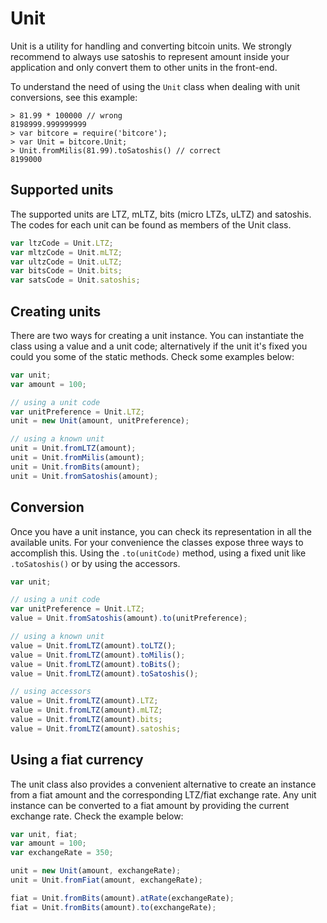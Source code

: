 # Unit
Unit is a utility for handling and converting bitcoin units. We strongly recommend to always use satoshis to represent amount inside your application and only convert them to other units in the front-end.

To understand the need of using the `Unit` class when dealing with unit conversions, see this example:

```
> 81.99 * 100000 // wrong
8198999.999999999
> var bitcore = require('bitcore');
> var Unit = bitcore.Unit;
> Unit.fromMilis(81.99).toSatoshis() // correct
8199000
```

## Supported units
The supported units are LTZ, mLTZ, bits (micro LTZs, uLTZ) and satoshis. The codes for each unit can be found as members of the Unit class.

```javascript
var ltzCode = Unit.LTZ;
var mltzCode = Unit.mLTZ;
var ultzCode = Unit.uLTZ;
var bitsCode = Unit.bits;
var satsCode = Unit.satoshis;
```

## Creating units
There are two ways for creating a unit instance. You can instantiate the class using a value and a unit code; alternatively if the unit it's fixed you could you some of the static methods. Check some examples below:

```javascript
var unit;
var amount = 100;

// using a unit code
var unitPreference = Unit.LTZ;
unit = new Unit(amount, unitPreference);

// using a known unit
unit = Unit.fromLTZ(amount);
unit = Unit.fromMilis(amount);
unit = Unit.fromBits(amount);
unit = Unit.fromSatoshis(amount);
```

## Conversion
Once you have a unit instance, you can check its representation in all the available units. For your convenience the classes expose three ways to accomplish this. Using the `.to(unitCode)` method, using a fixed unit like `.toSatoshis()` or by using the accessors.

```javascript
var unit;

// using a unit code
var unitPreference = Unit.LTZ;
value = Unit.fromSatoshis(amount).to(unitPreference);

// using a known unit
value = Unit.fromLTZ(amount).toLTZ();
value = Unit.fromLTZ(amount).toMilis();
value = Unit.fromLTZ(amount).toBits();
value = Unit.fromLTZ(amount).toSatoshis();

// using accessors
value = Unit.fromLTZ(amount).LTZ;
value = Unit.fromLTZ(amount).mLTZ;
value = Unit.fromLTZ(amount).bits;
value = Unit.fromLTZ(amount).satoshis;
```

## Using a fiat currency
The unit class also provides a convenient alternative to create an instance from a fiat amount and the corresponding LTZ/fiat exchange rate. Any unit instance can be converted to a fiat amount by providing the current exchange rate. Check the example below:

```javascript
var unit, fiat;
var amount = 100;
var exchangeRate = 350;

unit = new Unit(amount, exchangeRate);
unit = Unit.fromFiat(amount, exchangeRate);

fiat = Unit.fromBits(amount).atRate(exchangeRate);
fiat = Unit.fromBits(amount).to(exchangeRate);
```
